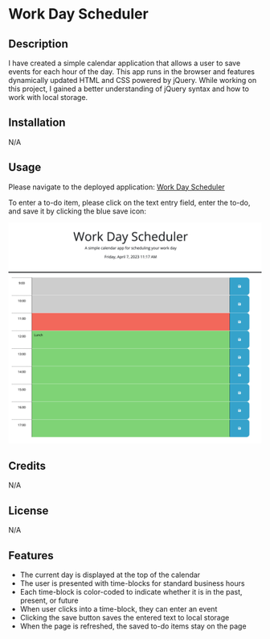 # Work Day Scheduler

## Description

I have created a simple calendar application that allows a user to save events for each hour of the day. 
This app runs in the browser and features dynamically updated HTML and CSS powered by jQuery.
While working on this project, I gained a better understanding of jQuery syntax and how to work with local storage.

## Installation

N/A

## Usage

Please navigate to the deployed application: [Work Day Scheduler](https://tanyasilyutina.github.io/work-day-scheduler/)

To enter a to-do item, please click on the text entry field, enter the to-do, and save it by clicking the blue save icon:

![scheduler](./assets/Screenshot%202023-04-07%20at%2011.18.48%20AM.png)
                                  
## Credits

N/A

## License

N/A

## Features

* The current day is displayed at the top of the calendar 
* The user is presented with time-blocks for standard business hours 
* Each time-block is color-coded to indicate whether it is in the past, present, or future
* When user clicks into a time-block, they can enter an event
* Clicking the save button saves the entered text to local storage
* When the page is refreshed, the saved to-do items stay on the page

